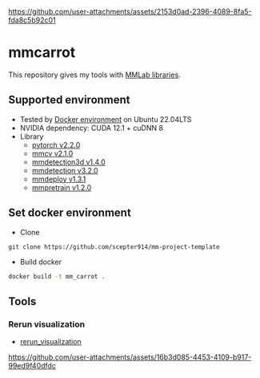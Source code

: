 
https://github.com/user-attachments/assets/2153d0ad-2396-4089-8fa5-fda8c5b92c01
# mmcarrot

This repository gives my tools with [MMLab libraries](https://github.com/open-mmlab).

## Supported environment

- Tested by [Docker environment](Dockerfile) on Ubuntu 22.04LTS
- NVIDIA dependency: CUDA 12.1 + cuDNN 8
- Library
  - [pytorch v2.2.0](https://github.com/pytorch/pytorch/tree/v2.2.0)
  - [mmcv v2.1.0](https://github.com/open-mmlab/mmcv/tree/v2.1.0)
  - [mmdetection3d v1.4.0](https://github.com/open-mmlab/mmdetection3d/tree/v1.4.0)
  - [mmdetection v3.2.0](https://github.com/open-mmlab/mmdetection/tree/v3.2.0)
  - [mmdeploy v1.3.1](https://github.com/open-mmlab/mmdeploy/tree/v1.3.1)
  - [mmpretrain v1.2.0](https://github.com/open-mmlab/mmpretrain/tree/v1.2.0)

## Set docker environment

- Clone

```
git clone https://github.com/scepter914/mm-project-template
```

- Build docker

```sh
docker build -t mm_carrot .
```

## Tools
### Rerun visualization

- [rerun_visualization](tools/rerun_visualization)

https://github.com/user-attachments/assets/16b3d085-4453-4109-b917-99ed9f40dfdc


